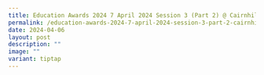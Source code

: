 ```yaml
---
title: Education Awards 2024 7 April 2024 Session 3 (Part 2) @ Cairnhill CC
permalink: /education-awards-2024-7-april-2024-session-3-part-2-cairnhill-cc/
date: 2024-04-06
layout: post
description: ""
image: ""
variant: tiptap
---
```


